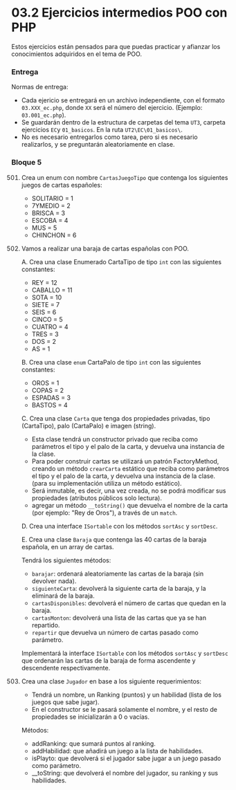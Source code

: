 # 03.2 Ejercicios intermedios POO con PHP

Estos ejercicios están pensados para que puedas practicar y afianzar los conocimientos adquiridos en el tema de POO.

### Entrega

Normas de entrega:

- Cada ejericio se entregará en un archivo independiente, con el formato `03.XXX_ec.php`, donde `XX` será el número del ejercicio.  (Ejemplo: `03.001_ec.php`).
- Se guardarán dentro de la estructura de carpetas del tema `UT3`, carpeta ejercicios `EC`y `01_basicos`. En la ruta `UT2\EC\01_basicos\`.
- No es necesario entregarlos como tarea, pero si es necesario realizarlos, y se preguntarán aleatoriamente en clase.


### Bloque 5

501. Crea un enum con nombre `CartasJuegoTipo` que contenga los siguientes juegos de cartas españoles:
    
     - SOLITARIO = 1
     - 7YMEDIO = 2
     - BRISCA = 3
     - ESCOBA = 4
     - MUS = 5
     - CHINCHON = 6


502. Vamos a realizar una baraja de cartas españolas con POO.

      A. Crea una clase Enumerado CartaTipo de tipo `int` con las siguientes constantes:

      - REY = 12
      - CABALLO = 11
      - SOTA = 10
      - SIETE = 7
      - SEIS = 6
      - CINCO = 5
      - CUATRO = 4
      - TRES = 3
      - DOS = 2
      - AS = 1

      

      B. Crea una clase `enum` CartaPalo de tipo `int` con las siguientes constantes:

      - OROS = 1
      - COPAS = 2
      - ESPADAS = 3
      - BASTOS = 4


      C. Crea una clase `Carta` que tenga dos propiedades privadas, tipo (CartaTipo), palo (CartaPalo) e imagen (string).

        - Esta clase tendrá un constructor privado que reciba como parámetros el tipo y el palo de la carta, y devuelva una instancia de la clase.
        - Para poder construir cartas se utilizará un patrón FactoryMethod, creando un método `crearCarta` estático que reciba como parámetros el tipo y el palo de la carta, y devuelva una instancia de la clase. (para su implementación utiliza un método estático).
        - Será inmutable, es decir, una vez creada, no se podrá modificar sus propiedades (atributos públicos solo lectura).
        - agregar un método `__toString()` que devuelva el nombre de la carta (por ejemplo: "Rey de Oros"), a través de un `match`.

      D. Crea una interface `ISortable` con los métodos `sortAsc` y `sortDesc`.

      E. Crea una clase `Baraja` que contenga las 40 cartas de la baraja española, en un array de cartas.

        Tendrá los siguientes métodos:
        - `barajar`: ordenará aleatoriamente las cartas de la baraja (sin devolver nada).
        - `siguienteCarta`: devolverá la siguiente carta de la baraja, y la eliminará de la baraja.
        - `cartasDisponibles`: devolverá el número de cartas que quedan en la baraja.
        - `cartasMonton`: devolverá una lista de las cartas que ya se han repartido.
        - `repartir` que devuelva un número de cartas pasado como parámetro.

        Implementará la interface `ISortable` con los métodos `sortAsc` y `sortDesc` que ordenarán las cartas de la baraja de forma ascendente y descendente respectivamente. 


503. Crea una clase `Jugador` en base a los siguiente requerimientos:
     
     - Tendrá un nombre, un Ranking (puntos) y un habilidad (lista de los juegos que sabe jugar).
     - En el constructor se le pasará solamente el nombre, y el resto de propiedades se inicializarán a 0 o vacías.

     Métodos:
     - addRanking: que sumará puntos al ranking.
     - addHabilidad: que añadirá un juego a la lista de habilidades.
     - isPlayto: que devolverá si el jugador sabe jugar a un juego pasado como parámetro.
     - __toString: que devolverá el nombre del jugador, su ranking y sus habilidades.